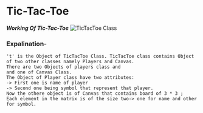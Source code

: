 # Tic-Tac-Toe

***Working Of Tic-Tac-Toe***
![TicTacToe Class](https://github.com/proacher/Tic-Tac-Toe/blob/main/images/TicTacToe.png)
### Expalination-
```
't' is the Object of TicTacToe Class. TicTacToe class contains Object of two other classes namely Players and Canvas. 
There are two Objects of players class and  
and one of Canvas Class. 
The Object of Player class have two attributes: 
-> First one is name of player
-> Second one being symbol that represent that player. 
Now the othere object is of Canvas that contains board of 3 * 3 ;
Each element in the matrix is of the size two-> one for name and other for symbol.
```

